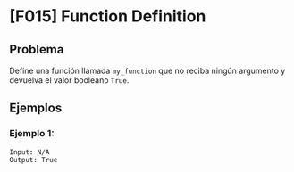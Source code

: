 # [F015] Function Definition

## Problema

Define una función llamada `my_function` que no reciba ningún argumento y devuelva el valor booleano `True`.

## Ejemplos

### Ejemplo 1:
```
Input: N/A
Output: True
```
